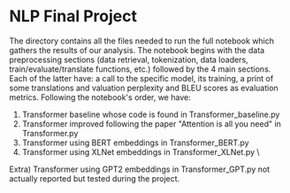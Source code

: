 # NLP Final Project

The directory contains all the files needed to run the full notebook which gathers the results of our analysis.
The notebook begins with the data preprocessing sections (data retrieval, tokenization, data loaders, train/evaluate/translate functions, etc.) followed by the 4 main sections. Each of the latter have: a call to the specific model, its training, a print of some translations and valuation perplexity and BLEU scores as evaluation metrics.
Following the notebook's order, we have:
1) Transformer baseline whose code is found in Transformer_baseline.py
2) Transformer improved following the paper "Attention is all you need" in Transformer.py
3) Transformer using BERT embeddings in Transformer_BERT.py
4) Transformer using XLNet embeddings in Transformer_XLNet.py \


Extra) Transformer using GPT2 embeddings in Transformer_GPT.py not actually reported but tested during the project.


